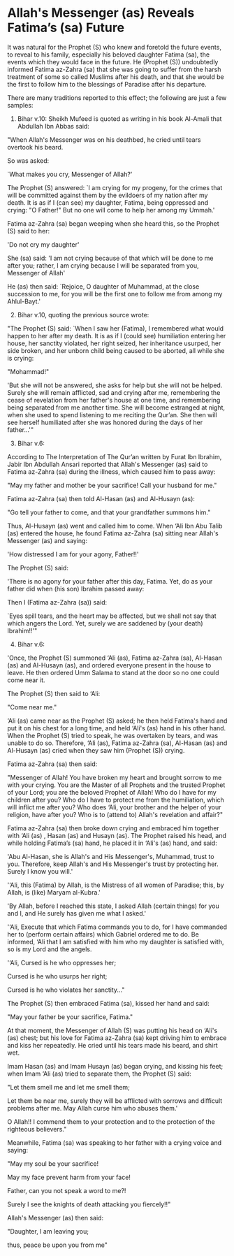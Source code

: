 Allah's Messenger (as) Reveals Fatima’s (sa) Future
===================================================

It was natural for the Prophet (S) who knew and foretold the future
events, to reveal to his family, especially his beloved daughter Fatima
(sa), the events which they would face in the future. He (Prophet (S))
undoubtedly informed Fatima az-Zahra (sa) that she was going to suffer
from the harsh treatment of some so called Muslims after his death, and
that she would be the first to follow him to the blessings of Paradise
after his departure.

There are many traditions reported to this effect; the following are
just a few samples:

1. Bihar v.10: Sheikh Mufeed is quoted as writing in his book Al-Amali
that Abdullah Ibn Abbas said:

"When Allah's Messenger was on his deathbed, he cried until tears
overtook his beard.

So was asked:

\`What makes you cry, Messenger of Allah?'

The Prophet (S) answered: \`I am crying for my progeny, for the crimes
that will be committed against them by the evildoers of my nation after
my death. It is as if I (can see) my daughter, Fatima, being oppressed
and crying: "O Father!" But no one will come to help her among my
Ummah.'

Fatima az-Zahra (sa) began weeping when she heard this, so the Prophet
(S) said to her:

'Do not cry my daughter'

She (sa) said: 'I am not crying because of that which will be done to me
after you; rather, I am crying because I will be separated from you,
Messenger of Allah'

He (as) then said: \`Rejoice, O daughter of Muhammad, at the close
succession to me, for you will be the first one to follow me from among
my Ahlul-Bayt.'

2. Bihar v.10, quoting the previous source wrote:

"The Prophet (S) said: \`When I saw her (Fatima), I remembered what
would happen to her after my death. It is as if I (could see)
humiliation entering her house, her sanctity violated, her right seized,
her inheritance usurped, her side broken, and her unborn child being
caused to be aborted, all while she is crying:

"Mohammad!"

'But she will not be answered, she asks for help but she will not be
helped. Surely she will remain afflicted, sad and crying after me,
remembering the cease of revelation from her father's house at one time,
and remembering being separated from me another time. She will become
estranged at night, when she used to spend listening to me reciting the
Qur’an. She then will see herself humiliated after she was honored
during the days of her father...'"

3. Bihar v.6:

According to The Interpretation of The Qur’an written by Furat Ibn
Ibrahim, Jabir Ibn Abdullah Ansari reported that Allah's Messenger (as)
said to Fatima az-Zahra (sa) during the illness, which caused him to
pass away:

"May my father and mother be your sacrifice! Call your husband for me."

Fatima az-Zahra (sa) then told Al-Hasan (as) and Al-Husayn (as):

"Go tell your father to come, and that your grandfather summons him."

Thus, Al-Husayn (as) went and called him to come. When ‘Ali Ibn Abu
Talib (as) entered the house, he found Fatima az-Zahra (sa) sitting near
Allah's Messenger (as) and saying:

'How distressed I am for your agony, Father!!'

The Prophet (S) said:

'There is no agony for your father after this day, Fatima. Yet, do as
your father did when (his son) Ibrahim passed away:

Then I (Fatima az-Zahra (sa)) said:

\`Eyes spill tears, and the heart may be affected, but we shall not say
that which angers the Lord. Yet, surely we are saddened by (your death)
Ibrahim!!'"

4. Bihar v.6:

'Once, the Prophet (S) summoned ‘Ali (as), Fatima az-Zahra (sa),
Al-Hasan (as) and Al-Husayn (as), and ordered everyone present in the
house to leave. He then ordered Umm Salama to stand at the door so no
one could come near it.

The Prophet (S) then said to ‘Ali:

"Come near me."

‘Ali (as) came near as the Prophet (S) asked; he then held Fatima's hand
and put it on his chest for a long time, and held ‘Ali's (as) hand in
his other hand. When the Prophet (S) tried to speak, he was overtaken by
tears, and was unable to do so. Therefore, ‘Ali (as), Fatima az-Zahra
(sa), Al-Hasan (as) and Al-Husayn (as) cried when they saw him (Prophet
(S)) crying.

Fatima az-Zahra (sa) then said:

"Messenger of Allah! You have broken my heart and brought sorrow to me
with your crying. You are the Master of all Prophets and the trusted
Prophet of your Lord; you are the beloved Prophet of Allah! Who do I
have for my children after you? Who do I have to protect me from the
humiliation, which will inflict me after you? Who does ‘Ali, your
brother and the helper of your religion, have after you? Who is to
(attend to) Allah's revelation and affair?"

Fatima az-Zahra (sa) then broke down crying and embraced him together
with ‘Ali (as) , Hasan (as) and Husayn (as). The Prophet raised his
head, and while holding Fatima’s (sa) hand, he placed it in ‘Ali's (as)
hand, and said:

'Abu Al-Hasan, she is Allah's and His Messenger's, Muhammad, trust to
you. Therefore, keep Allah's and His Messenger's trust by protecting
her. Surely I know you will.'

'‘Ali, this (Fatima) by Allah, is the Mistress of all women of Paradise;
this, by Allah, is (like) Maryam al-Kubra.'

'By Allah, before I reached this state, I asked Allah (certain things)
for you and I, and He surely has given me what I asked.'

'‘Ali, Execute that which Fatima commands you to do, for I have
commanded her to (perform certain affairs) which Gabriel ordered me to
do. Be informed, ‘Ali that I am satisfied with him who my daughter is
satisfied with, so is my Lord and the angels.

'‘Ali, Cursed is he who oppresses her;

Cursed is he who usurps her right;

Cursed is he who violates her sanctity..."

The Prophet (S) then embraced Fatima (sa), kissed her hand and said:

"May your father be your sacrifice, Fatima."

At that moment, the Messenger of Allah (S) was putting his head on
‘Ali's (as) chest; but his love for Fatima az-Zahra (sa) kept driving
him to embrace and kiss her repeatedly. He cried until his tears made
his beard, and shirt wet.

Imam Hasan (as) and Imam Husayn (as) began crying, and kissing his feet;
when Imam ‘Ali (as) tried to separate them, the Prophet (S) said:

"Let them smell me and let me smell them;

Let them be near me, surely they will be afflicted with sorrows and
difficult problems after me. May Allah curse him who abuses them.'

O Allah!! I commend them to your protection and to the protection of the
righteous believers."

Meanwhile, Fatima (sa) was speaking to her father with a crying voice
and saying:

"May my soul be your sacrifice!

May my face prevent harm from your face!

Father, can you not speak a word to me?!

Surely I see the knights of death attacking you fiercely!!"

Allah's Messenger (as) then said:

"Daughter, I am leaving you;

thus, peace be upon you from me"


